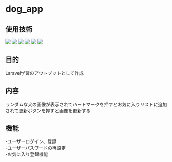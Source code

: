 # dog_app
## 使用技術
<p style="display: inline">
  <!-- フロントエンドのフレームワーク一覧 -->
  <img src="https://img.shields.io/badge/-Node.js-339933.svg?logo=node.js&style=plastic">
  <img src="https://img.shields.io/badge/-Next.js-000000.svg?logo=next.js&style=plastic">
  <!-- バックエンドのフレームワーク一覧 -->
  <img src="https://img.shields.io/badge/-Laravel-E74430.svg?logo=laravel&style=plastic">
  <!-- フロントエンドの言語一覧 -->
  <img src="https://img.shields.io/badge/-React-61DAFB.svg?logo=react&style=plastic">
  <!-- バックエンドの言語一覧 -->
  <img src="https://img.shields.io/badge/-Php-777BB4.svg?logo=php&style=plastic">
  <!-- データベース一覧 -->
  <img src="https://img.shields.io/badge/-Mysql-4479A1.svg?logo=mysql&style=plastic">
</p>

## 目的
Laravel学習のアウトプットとして作成<br>

## 内容
ランダムな犬の画像が表示されてハートマークを押すとお気に入りリストに追加されて更新ボタンを押すと画像を更新する<br>

## 機能
-ユーザーログイン、登録<br>
-ユーザーパスワードの再設定<br>
-お気に入り登録機能<br>


